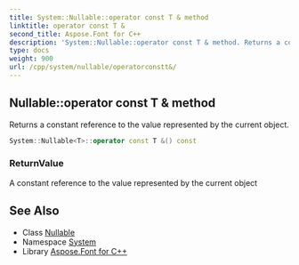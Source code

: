 ```yaml
---
title: System::Nullable::operator const T & method
linktitle: operator const T &
second_title: Aspose.Font for C++
description: 'System::Nullable::operator const T & method. Returns a constant reference to the value represented by the current object in C++.'
type: docs
weight: 900
url: /cpp/system/nullable/operatorconstt&/
---
```

## Nullable::operator const T & method


Returns a constant reference to the value represented by the current object.

```cpp
System::Nullable<T>::operator const T &() const
```


### ReturnValue

A constant reference to the value represented by the current object

## See Also

* Class [Nullable](../)
* Namespace [System](../../)
* Library [Aspose.Font for C++](../../../)
